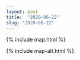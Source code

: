 ```yaml
---
layout: post
title:  "2020-06-22"
slug: "2020-06-22"
---
```

{% include map.html %}

{% include map-alt.html %}
